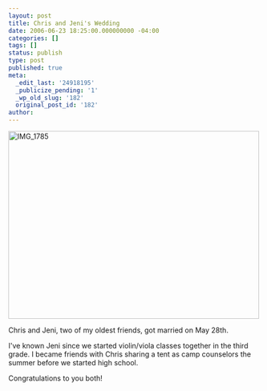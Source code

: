 ```yaml
---
layout: post
title: Chris and Jeni's Wedding
date: 2006-06-23 18:25:00.000000000 -04:00
categories: []
tags: []
status: publish
type: post
published: true
meta:
  _edit_last: '24918195'
  _publicize_pending: '1'
  _wp_old_slug: '182'
  original_post_id: '182'
author: 
---
```

<a href="http://www.flickr.com/photos/matthewsim/sets/72157594149650863/" title="IMG_1785 by Matthew Simoneau, on Flickr"><img src="http://farm1.staticflickr.com/70/156332007_6cea2ffa3f.jpg" width="500" height="375" alt="IMG_1785" /></a>

Chris and Jeni, two of my oldest friends, got married on May 28th.  

I've known Jeni since we started violin/viola classes together in the third grade.  I became friends with Chris sharing a tent as camp counselors the summer before we started high school.

Congratulations to you both!
